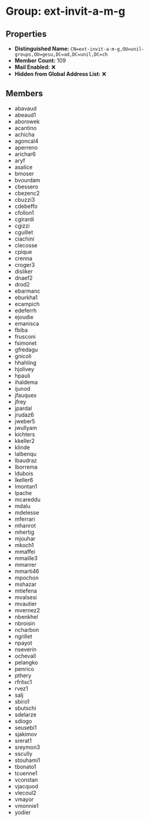 # Group: ext-invit-a-m-g

## Properties

- **Distinguished Name:** `CN=ext-invit-a-m-g,OU=unil-groups,OU=gesu,DC=ad,DC=unil,DC=ch`
- **Member Count:** 109
- **Mail Enabled:** ❌
- **Hidden from Global Address List:** ❌

## Members

- abavaud
- abeaud1
- aborowek
- acantino
- achicha
- agoncal4
- aperreno
- arichar6
- aryf
- asalice
- bmoser
- bvourdam
- cbessero
- cbezenc2
- cbuzzi3
- cdebeffo
- cfollon1
- cgirardi
- cgizzi
- cguillet
- ciachini
- clecosse
- cpique
- crenna
- croger3
- disliker
- dnaef2
- drod2
- ebarmanc
- eburkha1
- ecampich
- edeferrh
- ejoudie
- emanisca
- fbiba
- frusconi
- fsimonet
- gfredagu
- gnicoli
- hhahling
- hjolivey
- hpauli
- ihaldema
- ijunod
- jfauquex
- jfrey
- jpardal
- jrudaz6
- jweber5
- jwullyam
- kichters
- kkeller2
- klinde
- lalbenqu
- lbaudraz
- lborrema
- ldubois
- lkeller6
- lmontan1
- lpache
- mcareddu
- mdalu
- mdelesse
- mferrari
- mhanrot
- mhertig
- mjouhar
- mkoch1
- mmaffei
- mmaille3
- mmarrer
- mmarti46
- mpochon
- mshazar
- mtiefena
- mvalsesi
- mvautier
- mvernez2
- nbenkhel
- nbroisin
- ncharbon
- ngrillet
- npayot
- nseverin
- ochevall
- pelangko
- penrico
- pthery
- rfritsc1
- rvez1
- salj
- sbiro1
- sbutschi
- sdelarze
- sdiogo
- seusebi1
- sjakimov
- srerat1
- sreymon3
- sscully
- stouhami1
- tbonato1
- tcuenne1
- vconstan
- vjacquod
- vlecoul2
- vmayor
- vmonnie1
- yodier
